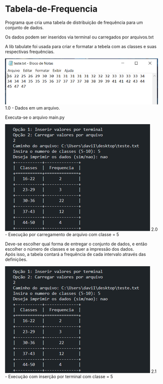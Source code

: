 # Tabela-de-Frequencia

Programa que cria uma tabela de distribuição de frequência para um conjunto de dados.

Os dados podem ser inseridos via terminal ou carregados por arquivos.txt

A lib tabulate foi usada para criar e formatar a tebela com as classes e suas respectivas frequências.

<p align="left">
<img src="images/image-1.png">  1.0 - Dados em um arquivo.
</p>
  

Executa-se o arquivo main.py
<p align="left">
<img src="images/image.png"> 2.0 - Execução por carregamento de arquivo com classe = 5  
</p> 

Deve-se escolher qual forma de entregar o conjunto de dados, e então escolher o número de classes e se quer a impressão dos dados.  
Após isso, a tabela contará a frequência de cada intervalo através das definições. 
<p align="left"> 
<img src="images/image.png">  2.1 - Execução com inserção por terminal com classe = 5
</p>
  